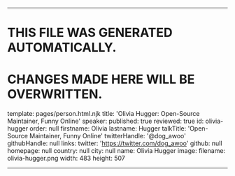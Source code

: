 ----

# THIS FILE WAS GENERATED AUTOMATICALLY.
# CHANGES MADE HERE WILL BE OVERWRITTEN.

template: pages/person.html.njk
title: 'Olivia Hugger: Open-Source Maintainer, Funny Online'
speaker:
  published: true
  reviewed: true
  id: olivia-hugger
  order: null
  firstname: Olivia
  lastname: Hugger
  talkTitle: 'Open-Source Maintainer, Funny Online'
  twitterHandle: '@dog_awoo'
  githubHandle: null
  links:
    twitter: 'https://twitter.com/dog_awoo'
    github: null
    homepage: null
  country: null
  city: null
  name: Olivia Hugger
  image:
    filename: olivia-hugger.png
    width: 483
    height: 507

----

 